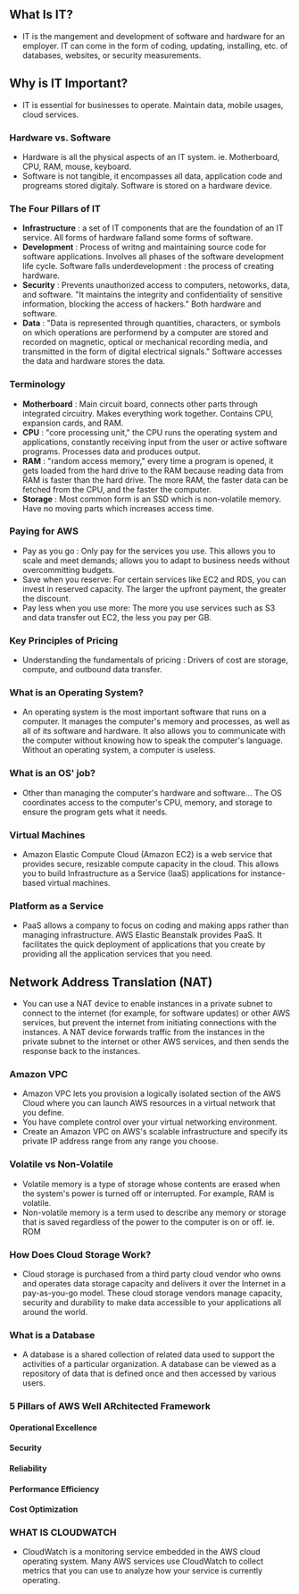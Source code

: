 ## __What Is IT?__
- IT is the mangement and development of software and hardware for an employer. IT can come in the form of coding, updating, installing, etc. of databases, websites, or security measurements. 
## Why is IT Important? 
- IT is essential for businesses to operate. Maintain data, mobile usages, cloud services. 


### Hardware vs. Software
- Hardware is all the physical aspects of an IT system. ie. Motherboard, CPU, RAM, mouse, keyboard.
- Software is not tangible, it encompasses all data, application code and progreams stored digitaly. Software is stored on a hardware device. 

### The Four Pillars of IT 
- __Infrastructure__ : a set of IT components that are the foundation of an IT service. All forms of hardware falland some forms of software. 
- __Development__ : Process of writng and maintaining source code for software applications. Involves all phases of the software development life cycle. Software falls underdevelopment : the process of creating hardware. 
- __Security__ : Prevents unauthorized access to computers, netoworks, data, and software. "It maintains the integrity and confidentiality of sensitive information, blocking the access of hackers." Both hardware and software. 
- __Data__ : "Data is represented through quantities, characters, or symbols on which operations are performend by a computer are stored and recorded on magnetic, optical or mechanical recording media, and transmitted in the form of digital electrical signals." Software accesses the data and hardware stores the data. 

### Terminology

- __Motherboard__ : Main circuit board, connects other parts through integrated circuitry. Makes everything work together. Contains CPU, expansion cards, and RAM. 
- __CPU__ : "core processing unit," the CPU runs the operating system and applications, constantly receiving input from the user or active software programs. Processes data and produces output. 
- __RAM__ : "random access memory," every time a program is opened, it gets loaded from the hard drive to the RAM because reading data from RAM is faster than the hard drive. The more RAM, the faster data can be fetched from the CPU, and the faster the computer.  
- __Storage__ : Most common form is an SSD which is non-volatile memory. Have no moving parts which increases access time. 

### Paying for AWS
- Pay as you go : Only pay for the services you use. This allows you to scale and meet demands; allows you to adapt to business needs without overcommitting budgets. 
- Save when you reserve: For certain services like EC2 and RDS, you can invest in reserved capacity. The larger the upfront payment, the greater the discount. 
- Pay less when you use more: The more you use services such as S3 and data transfer out EC2, the less you pay per GB. 

### Key Principles of Pricing 
- Understanding the fundamentals of pricing : Drivers of cost are storage, compute, and outbound data transfer.

### What is an Operating System? 
- An operating system is the most important software that runs on a computer. It manages the computer's memory and processes, as well as all of its software and hardware. It also allows you to communicate with the computer without knowing how to speak the computer's language. Without an operating system, a computer is useless. 
### What is an OS' job? 
- Other than managing the computer's hardware and software... The OS coordinates access to the computer's CPU, memory, and storage to ensure the program gets what it needs. 
### Virtual Machines 
- Amazon Elastic Compute Cloud (Amazon EC2) is a web service that provides secure, resizable compute capacity in the cloud. This allows you to build Infrastructure as a Service (IaaS) applications for instance-based virtual machines. 
### Platform as a Service
- PaaS allows a company to focus on coding and making apps rather than managing infrastructure. AWS Elastic Beanstalk provides PaaS. It facilitates the quick deployment of applications that you create by providing all the application services that you need.
## Network Address Translation (NAT)
- You can use a NAT device to enable instances in a private subnet to connect to the internet (for example, for software updates) or other AWS services, but prevent the internet from initiating connections with the instances. A NAT device forwards traffic from the instances in the private subnet to the internet or other AWS services, and then sends the response back to the instances. 
### Amazon VPC
- Amazon VPC lets you provision a logically isolated section of the AWS Cloud where you can launch AWS resources in a virtual network that you define.
- You have complete control over your virtual networking environment. 
- Create an Amazon VPC on AWS's scalable infrastructure and specify its private IP address range from any range you choose.
### Volatile vs Non-Volatile
- Volatile memory is a type of storage whose contents are erased when the system's power is turned off or interrupted. For example, RAM is volatile.
- Non-volatile memory is a term used to describe any memory or storage that is saved regardless of the power to the computer is on or off. ie. ROM
### How Does Cloud Storage Work?
- Cloud storage is purchased from a third party cloud vendor who owns and operates data storage capacity and delivers it over the Internet in a pay-as-you-go model. These cloud storage vendors manage capacity, security and durability to make data accessible to your applications all around the world.
### __What is a Database__
- A database is a shared collection of related data used to support the activities of a particular organization. A database can be viewed as a repository of data that is defined once and then accessed by various users. 
### 5 Pillars of AWS Well ARchitected Framework 
#### Operational Excellence
#### Security
#### Reliability
#### Performance Efficiency
#### Cost Optimization

### WHAT IS CLOUDWATCH
- CloudWatch is a monitoring service embedded in the AWS cloud operating system. Many AWS services use CloudWatch to collect metrics that you can use to analyze how your service is currently operating.

